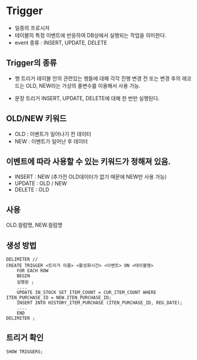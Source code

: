 # Trigger

- 일종의 프로시저
- 테이블의 특정 이벤트에 반응하여 DB상에서 실행되는 작업을 의미한다.
- event 종류 : INSERT, UPDATE, DELETE

## Trigger의 종류
- 행 트리거
테이블 안의 관련있는 행들에 대해 각각 진행
변경 전 또는 변경 후의 레코드는 OLD, NEW라는 가상의 줄변수를 이용해서 사용 가능.

- 문장 트리거 
INSERT, UPDATE, DELETE에 대해 한 번만 실행된다.

## OLD/NEW 키워드
- OLD : 이벤트가 일어나기 전 데이터
- NEW : 이벤트가 일어난 후 데이터
## 이벤트에 따라 사용할 수 있는 키워드가 정해져 있음.
- INSERT : NEW (추가전 OLD데이터가 없기 때문에 NEW만 사용 가능)
- UPDATE : OLD / NEW
- DELETE : OLD

## 사용
OLD.컬럼명, NEW.컬럼명

## 생성 방법
```
DELIMITER //
CREATE TRIGGER <트리거 이름> <활성화시간> <이벤트> ON <테이블명>
    FOR EACH ROW
    BEGIN
    실행문 ;
    ....
    UPDATE IN_STOCK SET ITEM_COUNT = CUR_ITEM_COUNT WHERE ITEN_PURCHASE_ID = NEW.ITEN_PURCHASE_ID;
    INSERT INTO HISTORY_ITEM_PURCHASE (ITEN_PURCHASE_ID, REG_DATE);
    ....
    END
DELIMITER ;

```

## 트리거 확인
```
SHOW TRIGGERS;
```

